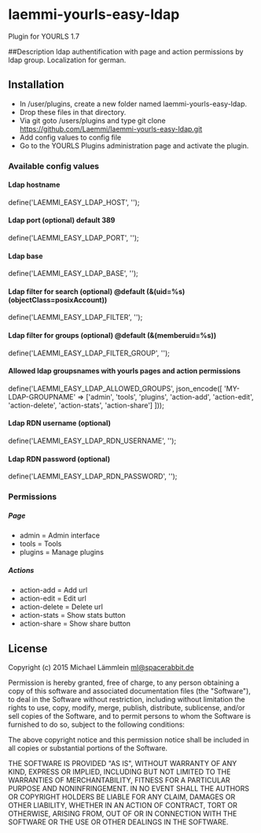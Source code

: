 # laemmi-yourls-easy-ldap
Plugin for YOURLS 1.7

##Description
ldap authentification with page and action permissions by ldap group. Localization for german.

## Installation
* In /user/plugins, create a new folder named laemmi-yourls-easy-ldap.
* Drop these files in that directory.
* Via git goto /users/plugins and type git clone https://github.com/Laemmi/laemmi-yourls-easy-ldap.git
* Add config values to config file
* Go to the YOURLS Plugins administration page and activate the plugin.

### Available config values
#### Ldap hostname
define('LAEMMI_EASY_LDAP_HOST', '');
#### Ldap port (optional) default 389
define('LAEMMI_EASY_LDAP_PORT', '');
#### Ldap base
define('LAEMMI_EASY_LDAP_BASE', '');
#### Ldap filter for search (optional) @default (&(uid=%s)(objectClass=posixAccount))
define('LAEMMI_EASY_LDAP_FILTER', '');
#### Ldap filter for groups (optional) @default (&(memberuid=%s))
define('LAEMMI_EASY_LDAP_FILTER_GROUP', '');
#### Allowed ldap groupsnames with yourls pages and action permissions
define('LAEMMI_EASY_LDAP_ALLOWED_GROUPS', json_encode([
    'MY-LDAP-GROUPNAME' => ['admin', 'tools', 'plugins', 'action-add', 'action-edit', 'action-delete', 'action-stats', 'action-share']
]));
#### Ldap RDN username (optional)
define('LAEMMI_EASY_LDAP_RDN_USERNAME', '');
#### Ldap RDN password (optional)
define('LAEMMI_EASY_LDAP_RDN_PASSWORD', '');

### Permissions
##### Page
* admin = Admin interface
* tools = Tools
* plugins = Manage plugins
##### Actions
* action-add = Add url
* action-edit = Edit url
* action-delete = Delete url
* action-stats = Show stats button
* action-share = Show share button

## License
Copyright (c) 2015 Michael Lämmlein <ml@spacerabbit.de>

Permission is hereby granted, free of charge, to any person obtaining a
copy of this software and associated documentation files (the "Software"),
to deal in the Software without restriction, including without limitation
the rights to use, copy, modify, merge, publish, distribute, sublicense,
and/or sell copies of the Software, and to permit persons to whom the
Software is furnished to do so, subject to the following conditions:

The above copyright notice and this permission notice shall be included in
all copies or substantial portions of the Software.

THE SOFTWARE IS PROVIDED "AS IS", WITHOUT WARRANTY OF ANY KIND, EXPRESS OR
IMPLIED, INCLUDING BUT NOT LIMITED TO THE WARRANTIES OF MERCHANTABILITY,
FITNESS FOR A PARTICULAR PURPOSE AND NONINFRINGEMENT. IN NO EVENT SHALL THE
AUTHORS OR COPYRIGHT HOLDERS BE LIABLE FOR ANY CLAIM, DAMAGES OR OTHER
LIABILITY, WHETHER IN AN ACTION OF CONTRACT, TORT OR OTHERWISE, ARISING
FROM, OUT OF OR IN CONNECTION WITH THE SOFTWARE OR THE USE OR OTHER DEALINGS
IN THE SOFTWARE.